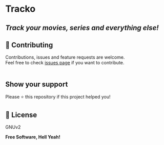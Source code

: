 # Tracko
## _Track your movies, series and everything else!_


## 🤝 Contributing

Contributions, issues and feature requests are welcome.<br />
Feel free to check [issues page](https://github.com/revisto/tracko2/issues) if you want to contribute.<br /><br />


## Show your support

Please ⭐️ this repository if this project helped you!


## 📝 License

GNUv2

**Free Software, Hell Yeah!**

